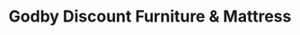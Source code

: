 ---
title: "Godby Discount Furniture & Mattress"
url: /noblesville/godby-discount-furniture-and-mattress/
shop: furniture
---